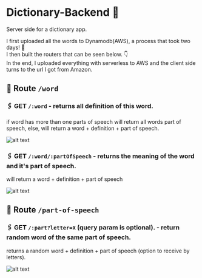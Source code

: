# Dictionary-Backend 📖

Server side for a dictionary app.

I first uploaded all the words to Dynamodb(AWS), a process that took two days! 🥵 <br>
I then built the routers that can be seen below. 👇<br>
In the end, I uploaded everything with serverless to AWS and the client side turns to the url I got from Amazon.

## 🔗 Route `/word`

### 🖇 GET `/:word` - returns all definition of this word.

if word has more than one parts of speech will return all words part of speech, else, will return a word + definition + part of speech.

![alt text](https://i.ibb.co/QXQXChM/findWord.png)

### 🖇 GET `/:word/:partOfSpeech` - returns the meaning of the word and it's part of speech.

will return a word + definition + part of speech

![alt text](https://i.ibb.co/1TQ5q4L/find-Word-With-Pos.png)

## 🔗 Route `/part-of-speech`

### 🖇 GET `/:part?letter=X` (query param is optional). - return random word of the same part of speech.

returns a random word + definition + part of speech (option to receive by letters).

![alt text](https://i.ibb.co/pR1BZz5/random-Part.png)
